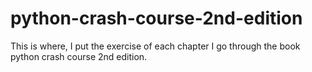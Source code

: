 # python-crash-course-2nd-edition
This is where, I put the exercise of each chapter I go through the book python crash course 2nd edition.
